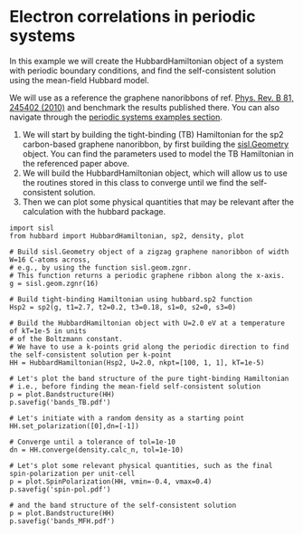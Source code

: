 Electron correlations in periodic systems
=========================================

In this example we will create the HubbardHamiltonian object of a system
with periodic boundary conditions, and find the self-consistent solution
using the mean-field Hubbard model.

We will use as a reference the graphene nanoribbons of ref. [Phys. Rev.
B 81, 245402
(2010)](https://journals.aps.org/prb/abstract/10.1103/PhysRevB.81.245402)
and benchmark the results published there. You can also navigate through
the [periodic systems examples
section](https://github.com/dipc-cc/hubbard/tree/master/examples/periodic).

1.  We will start by building the tight-binding (TB) Hamiltonian for the
    sp2 carbon-based graphene nanoribbon, by first building the
    [sisl.Geometry](https://sisl.readthedocs.io/en/latest/api-generated/sisl.Geometry.html)
    object. You can find the parameters used to model the TB Hamiltonian
    in the referenced paper above.
2.  We will build the HubbardHamiltonian object, which will allow us to
    use the routines stored in this class to converge until we find the
    self-consistent solution.
3.  Then we can plot some physical quantities that may be relevant after
    the calculation with the hubbard package.

``` {.sourceCode .python}
import sisl
from hubbard import HubbardHamiltonian, sp2, density, plot

# Build sisl.Geometry object of a zigzag graphene nanoribbon of width W=16 C-atoms across,
# e.g., by using the function sisl.geom.zgnr.
# This function returns a periodic graphene ribbon along the x-axis.
g = sisl.geom.zgnr(16)

# Build tight-binding Hamiltonian using hubbard.sp2 function
Hsp2 = sp2(g, t1=2.7, t2=0.2, t3=0.18, s1=0, s2=0, s3=0)

# Build the HubbardHamiltonian object with U=2.0 eV at a temperature of kT=1e-5 in units
# of the Boltzmann constant.
# We have to use a k-points grid along the periodic direction to find the self-consistent solution per k-point
HH = HubbardHamiltonian(Hsp2, U=2.0, nkpt=[100, 1, 1], kT=1e-5)

# Let's plot the band structure of the pure tight-binding Hamiltonian
# i.e., before finding the mean-field self-consistent solution
p = plot.Bandstructure(HH)
p.savefig('bands_TB.pdf')

# Let's initiate with a random density as a starting point
HH.set_polarization([0],dn=[-1])

# Converge until a tolerance of tol=1e-10
dn = HH.converge(density.calc_n, tol=1e-10)

# Let's plot some relevant physical quantities, such as the final spin-polarization per unit-cell
p = plot.SpinPolarization(HH, vmin=-0.4, vmax=0.4)
p.savefig('spin-pol.pdf')

# and the band structure of the self-consistent solution
p = plot.Bandstructure(HH)
p.savefig('bands_MFH.pdf')
```
